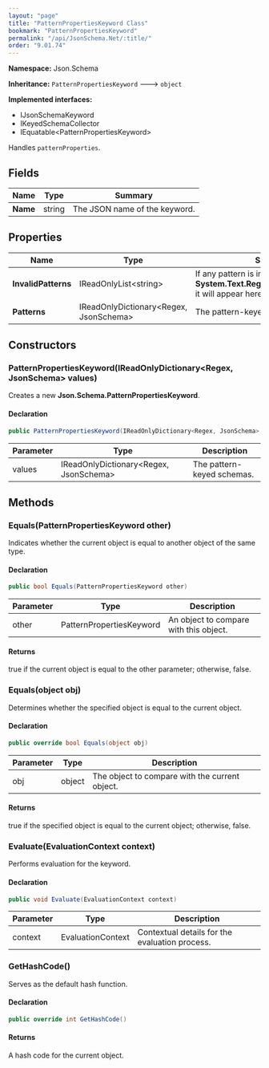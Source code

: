 ```yaml
---
layout: "page"
title: "PatternPropertiesKeyword Class"
bookmark: "PatternPropertiesKeyword"
permalink: "/api/JsonSchema.Net/:title/"
order: "9.01.74"
---
```

**Namespace:** Json.Schema

**Inheritance:**
`PatternPropertiesKeyword`
 🡒 
`object`

**Implemented interfaces:**

- IJsonSchemaKeyword
- IKeyedSchemaCollector
- IEquatable\<PatternPropertiesKeyword\>

Handles `patternProperties`.

## Fields

| Name | Type | Summary |
|---|---|---|
| **Name** | string | The JSON name of the keyword. |

## Properties

| Name | Type | Summary |
|---|---|---|
| **InvalidPatterns** | IReadOnlyList\<string\> | If any pattern is invalid or unsupported by **System.Text.RegularExpressions.Regex**, it will appear here. |
| **Patterns** | IReadOnlyDictionary\<Regex, JsonSchema\> | The pattern-keyed schemas. |

## Constructors

### PatternPropertiesKeyword(IReadOnlyDictionary\<Regex, JsonSchema\> values)

Creates a new **Json.Schema.PatternPropertiesKeyword**.

#### Declaration

```c#
public PatternPropertiesKeyword(IReadOnlyDictionary<Regex, JsonSchema> values)
```

| Parameter | Type | Description |
|---|---|---|
| values | IReadOnlyDictionary\<Regex, JsonSchema\> | The pattern-keyed schemas. |


## Methods

### Equals(PatternPropertiesKeyword other)

Indicates whether the current object is equal to another object of the same type.

#### Declaration

```c#
public bool Equals(PatternPropertiesKeyword other)
```

| Parameter | Type | Description |
|---|---|---|
| other | PatternPropertiesKeyword | An object to compare with this object. |


#### Returns

true if the current object is equal to the <paramref name="other">other</paramref> parameter; otherwise, false.

### Equals(object obj)

Determines whether the specified object is equal to the current object.

#### Declaration

```c#
public override bool Equals(object obj)
```

| Parameter | Type | Description |
|---|---|---|
| obj | object | The object to compare with the current object. |


#### Returns

true if the specified object  is equal to the current object; otherwise, false.

### Evaluate(EvaluationContext context)

Performs evaluation for the keyword.

#### Declaration

```c#
public void Evaluate(EvaluationContext context)
```

| Parameter | Type | Description |
|---|---|---|
| context | EvaluationContext | Contextual details for the evaluation process. |


### GetHashCode()

Serves as the default hash function.

#### Declaration

```c#
public override int GetHashCode()
```


#### Returns

A hash code for the current object.

